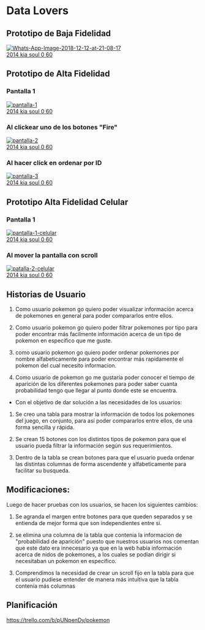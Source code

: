 # Data Lovers

## Prototipo de Baja Fidelidad

<a href="https://ibb.co/6mds40k"><img src="https://i.ibb.co/DtqK7fZ/Whats-App-Image-2018-12-12-at-21-08-17.jpg" alt="Whats-App-Image-2018-12-12-at-21-08-17" border="0"></a><br /><a target='_blank' href='https://statewideinventory.org/kia-0-60-times'>2014 kia soul 0 60</a><br />

## Prototipo de Alta Fidelidad 

### Pantalla 1

<a href="https://imgbb.com/"><img src="https://i.ibb.co/wLr9z7W/pantalla-1.png" alt="pantalla-1" border="0"></a><br /><a target='_blank' href='https://statewideinventory.org/kia-0-60-times'>2014 kia soul 0 60</a><br />

### Al clickear uno de los botones "Fire"

<a href="https://imgbb.com/"><img src="https://i.ibb.co/CJJ35SB/pantalla-2.png" alt="pantalla-2" border="0"></a><br /><a target='_blank' href='https://statewideinventory.org/kia-0-60-times'>2014 kia soul 0 60</a><br />

### Al hacer click en ordenar por ID

<a href="https://imgbb.com/"><img src="https://i.ibb.co/hDfqxZV/pantalla-3.png" alt="pantalla-3" border="0"></a><br /><a target='_blank' href='https://statewideinventory.org/kia-0-60-times'>2014 kia soul 0 60</a><br />


## Prototipo Alta Fidelidad Celular 

### Pantalla 1

<a href="https://imgbb.com/"><img src="https://i.ibb.co/PWqwM6F/pantalla-1-celular.png" alt="pantalla-1-celular" border="0"></a><br /><a target='_blank' href='https://statewideinventory.org/kia-0-60-times'>2014 kia soul 0 60</a><br />

### Al mover la pantalla con scroll

<a href="https://imgbb.com/"><img src="https://i.ibb.co/bBrb4g1/patalla-2-celular.png" alt="patalla-2-celular" border="0"></a><br /><a target='_blank' href='https://statewideinventory.org/kia-0-60-times'>2014 kia soul 0 60</a><br />


## Historias de Usuario
 
1. Como usuario pokemon go quiero poder visualizar información acerca de pokemones en general para poder compararlos entre ellos.

2. Como usuario pokemon go quiero poder filtrar pokemones por tipo para poder encontrar más facilmente información acerca de un tipo de pokemon en especifico que me guste.

3. como usuario pokemon go quiero poder ordenar pokemones por nombre alfabeticamente para poder encontrar más rapidamente el pokemon del cual necesito informacion.

4. Como usuario de pokemon go me gustaría poder conocer el tiempo de aparición de los diferentes pokemones para poder saber cuanta probabilidad tengo que llegar al punto donde este se encuentra.

 - Con el objetivo de dar solución a las necesidades de los usuarios:

1. Se creo una tabla para mostrar la información de todos los pokemones del juego, en conjunto, para así poder compararlos entre ellos, de una forma sencilla y rápida. 

2. Se crean 15 botones con los distintos tipos de pokemon para que el usuario pueda filtrar la información según sus requerimientos.

3. Dentro de la tabla se crean botones para que el usuario pueda ordenar las distintas columnas de forma ascendente y alfabeticamente para facilitar su busqueda.



## Modificaciones: 

Luego de hacer pruebas con los usuarios, se hacen los siguientes cambios:

1. Se agranda el margen entre botones para que queden separados y se entienda de mejor forma que son independientes entre si. 

2. se elimina una columna de la tabla que contenia la informacion de "probabilidad de aparición" puesto que nuestros usuarios nos comentan que este dato era innecesario ya que en la web había información acerca de nidos de pokemones, a los cuales se podían dirigir si necesitaban un pokemon en especifico. 

3. Comprendimos la necesidad de crear un scroll fijo en la tabla para que el usuario pudiese entender de manera más intuitiva que la tabla contenía más columnas

## Planificación

https://trello.com/b/pUNpenDy/pokemon
